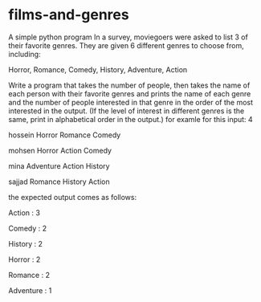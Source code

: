 # films-and-genres
A simple python program
In a survey, moviegoers were asked to list 3 of their favorite genres. They are given 6 different genres to choose from, including:

Horror, Romance, Comedy, History, Adventure, Action

Write a program that takes the number of people, then takes the name of each person with their favorite genres and prints the name of each genre and the number of people interested in that genre in the order of the most interested in the output. (If the level of interest in different genres is the same, print in alphabetical order in the output.)
for examle for this input:
4

hossein Horror Romance Comedy

mohsen Horror Action Comedy

mina Adventure Action History

sajjad Romance History Action

 the expected output comes as follows:

Action : 3

Comedy : 2

History : 2

Horror : 2

Romance : 2

Adventure : 1
